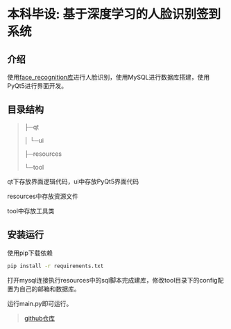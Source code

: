 # 本科毕设: 基于深度学习的人脸识别签到系统

## 介绍

使用[face_recognition库](https://github.com/ageitgey/face_recognition)进行人脸识别，使用MySQL进行数据库搭建，使用PyQt5进行界面开发。

## 目录结构

> ├─qt
>
> │  └─ui
>
> ├─resources
>
> └─tool

qt下存放界面逻辑代码，ui中存放PyQt5界面代码

resources中存放资源文件

tool中存放工具类

## 安装运行

使用pip下载依赖

```cmd
pip install -r requirements.txt
```

打开mysql连接执行resources中的sql脚本完成建库，修改tool目录下的config配置为自己的邮箱和数据库。

运行main.py即可运行。

> [github仓库](https://github.com/hhby666/graduationProject)